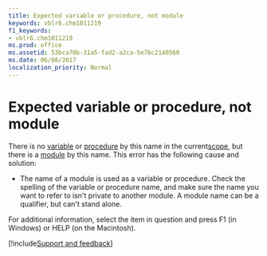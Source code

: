 ```yaml
---
title: Expected variable or procedure, not module
keywords: vblr6.chm1011219
f1_keywords:
- vblr6.chm1011219
ms.prod: office
ms.assetid: 53bca70b-31a5-fad2-a2ca-5e76c2140560
ms.date: 06/08/2017
localization_priority: Normal
---
```



# Expected variable or procedure, not module

There is no [variable](../../Glossary/vbe-glossary.md#variable) or [procedure](../../Glossary/vbe-glossary.md#procedure) by this name in the current[scope](../../Glossary/vbe-glossary.md#scope), but there is a [module](../../Glossary/vbe-glossary.md#module) by this name. This error has the following cause and solution:



- The name of a module is used as a variable or procedure. Check the spelling of the variable or procedure name, and make sure the name you want to refer to isn't private to another module. A module name can be a qualifier, but can't stand alone.
    

For additional information, select the item in question and press F1 (in Windows) or HELP (on the Macintosh).

[!include[Support and feedback](~/includes/feedback-boilerplate.md)]
